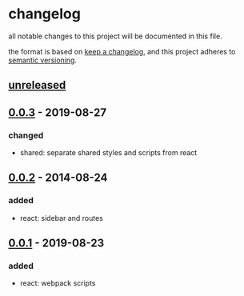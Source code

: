 # changelog

all notable changes to this project will be documented in this file.

the format is based on [keep a changelog](https://keepachangelog.com/en/1.0.0/),
and this project adheres to [semantic versioning](https://semver.org/spec/v2.0.0.html).

## [unreleased]

## [0.0.3] - 2019-08-27

### changed

-   shared: separate shared styles and scripts from react

## [0.0.2] - 2014-08-24

### added

-   react: sidebar and routes

## [0.0.1] - 2019-08-23

### added

-   react: webpack scripts

[unreleased]: https://github.com/rive/rive/compare/v0.0.3...HEAD
[0.0.3]: https://github.com/rive/rive/compare/v0.0.2...v0.0.3
[0.0.2]: https://github.com/rive/rive/compare/v0.0.1...v0.0.2
[0.0.1]: https://github.com/rive/rive/releases/tag/v0.0.1
